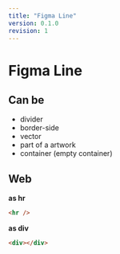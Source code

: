 ```yaml
---
title: "Figma Line"
version: 0.1.0
revision: 1
---
```


# Figma Line

## Can be

- divider
- border-side
- vector
- part of a artwork
- container (empty container)

## Web

**as hr**

```html
<hr />
```

**as div**

```html
<div></div>
```
